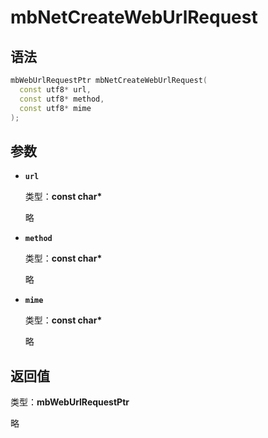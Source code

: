# mbNetCreateWebUrlRequest

## 语法

``` cpp
mbWebUrlRequestPtr mbNetCreateWebUrlRequest(
  const utf8* url,
  const utf8* method,
  const utf8* mime
);
```

## 参数

- **`url`**

  类型：**const char\***

  略

- **`method`**

  类型：**const char\***

  略

- **`mime`**

  类型：**const char\***

  略

## 返回值

类型：**mbWebUrlRequestPtr**

略
